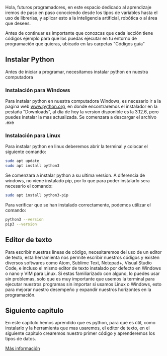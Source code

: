 Hola, futuros programadores, en este espacio dedicado al aprendizaje iremos de paso en paso conociendo desde los tipos de variables hasta el uso de librerías, y aplicar esto a la inteligencia artificial, robótica o al área que desees.

Antes de continuar es importante que conozcas que cada lección tiene códigos ejemplo para que los puedas ejecutar en tu entorno de programación que quieras, ubicado en las carpetas "Códigos guía" 
## Instalar Python

Antes de iniciar a programar, necesitamos instalar python en nuestra computadora

### Instalación para Windows
Para instalar python en nuestra computadora Windows, es necesario ir a la pagina web www.python.org, en donde encontraremos el instalador en la pestaña "Downloads", al día de hoy la version disponible es la 3.12.6, pero puedes instalar la mas actualizada.
Se comenzara a descargar el archivo .exe

### Instalación para Linux

Para instalar python en linux deberemos abrir la terminal y colocar el siguiente comando:
```bash
sudo apt update
sudo apt install python3
```
Se comenzara a instalar python a su ultima version. A diferencia de windows, no viene instalado pip, por lo que para poder instalarlo sera necesario el comando: 
```bash
sudo apt install python3-pip
```
Para verificar que se han instalado correctamente, podemos utilizar el comando:

```bash
python3 --version
pip3 --version
```


## Editor de texto

Para escribir nuestras líneas de código, necesitaremos del uso de un editor de texto, esta herramienta nos permite escribir nuestros códigos y existen diversos softwares como Atom, Sublime Text, Notepad+, Visual Studio Code, e incluso el mismo editor de texto instalado por defecto en Windows o nano y VIM para Linux.
Si estas familiarizado con alguno, lo puedes usar sin problemas, solo que es muy importante que usemos la terminal para ejecutar nuestros programas sin importar si usamos Linux o Windows, esto para mejorar nuestro desempeño y expandir nuestros horizontes en la programación.


## Siguiente capitulo 

En este capitulo hemos aprendido que es python, para que es útil, como instalarlo y la herramienta que mas usaremos, el editor de texto, en el siguiente capitulo crearemos nuestro primer código y aprenderemos los tipos de datos. 


[Más información](https://github.com "Ir a GitHub")